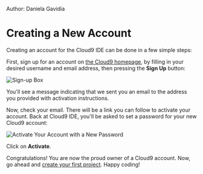 Author: Daniela Gavidia

# Creating a New Account

Creating an account for the Cloud9 IDE can be done in a few simple steps:

First, sign up for an account on [the Cloud9 homepage](http://c9.io/site/pricing), by filling in your desired username and email address, then pressing the **Sign Up** button: 

![Sign-up Box](./images/signUp.png)

You'll see a message indicating that we sent you an email to the address you provided with activation instructions.

Now, check your email. There will be a link you can follow to activate your account. Back at Cloud9 IDE, you'll be asked to set a password for your new Cloud9 account:

![Activate Your Account with a New Password](./images/activateAccount.png)

Click on **Activate**.

Congratulations! You are now the proud owner of a Cloud9 account. Now, go ahead and [create your first project](creating_new_workspace.html). Happy coding!